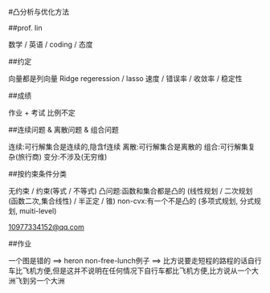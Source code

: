 #凸分析与优化方法

##prof. lin

数学 / 英语 / coding / 态度

##约定

向量都是列向量
Ridge regeression / lasso
速度 / 错误率 / 收敛率 / 稳定性

##成绩

作业 + 考试 比例不定

##连续问题 & 离散问题 & 组合问题

连续:可行解集合是连续的,隐含f连续
离散:可行解集合是离散的
组合:可行解集复杂(旅行商)
变分:不涉及(无穷维)

##按约束条件分类

无约束 / 约束(等式 / 不等式)
凸问题:函数和集合都是凸的 (线性规划 / 二次规划(函数二次,集合线性) / 半正定 / 锥)
non-cvx:有一个不是凸的 (多项式规划, 分式规划, muiti-level)

10977334152@qq.com

##作业

一个图是错的
==> heron
non-free-lunch例子
==> 比方说要走短程的路程的话自行车比飞机方便,但是这并不说明在任何情况下自行车都比飞机方便,比方说从一个大洲飞到另一个大洲
